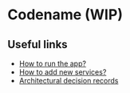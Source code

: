 # Codename (WIP)

## Useful links
- [How to run the app?](./docs/local-development.md)
- [How to add new services?](./docs/adding-new-services.md)
- [Architectural decision records](./docs/adr.md)
